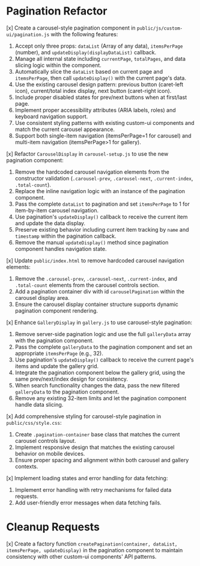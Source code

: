 # Pagination Refactor
[x] Create a carousel-style pagination component in `public/js/custom-ui/pagination.js` with the following features:
1. Accept only three props: `dataList` (Array of any data), `itemsPerPage` (number), and `updateDisplay(displayDataList)` callback.
2. Manage all internal state including `currentPage`, `totalPages`, and data slicing logic within the component.
3. Automatically slice the `dataList` based on current page and `itemsPerPage`, then call `updateDisplay()` with the current page's data.
4. Use the existing carousel design pattern: previous button (caret-left icon), current/total index display, next button (caret-right icon).
5. Include proper disabled states for prev/next buttons when at first/last page.
6. Implement proper accessibility attributes (ARIA labels, roles) and keyboard navigation support.
7. Use consistent styling patterns with existing custom-ui components and match the current carousel appearance.
8. Support both single-item navigation (itemsPerPage=1 for carousel) and multi-item navigation (itemsPerPage>1 for gallery).

[x] Refactor `CarouselDisplay` in `carousel-setup.js` to use the new pagination component:
1. Remove the hardcoded carousel navigation elements from the constructor validation (`.carousel-prev`, `.carousel-next`, `.current-index`, `.total-count`).
2. Replace the inline navigation logic with an instance of the pagination component.
3. Pass the complete `dataList` to pagination and set `itemsPerPage` to 1 for item-by-item carousel navigation.
4. Use pagination's `updateDisplay()` callback to receive the current item and update the data display.
5. Preserve existing behavior including current item tracking by `name` and `timestamp` within the pagination callback.
6. Remove the manual `updateDisplay()` method since pagination component handles navigation state.

[x] Update `public/index.html` to remove hardcoded carousel navigation elements:
1. Remove the `.carousel-prev`, `.carousel-next`, `.current-index`, and `.total-count` elements from the carousel controls section.
2. Add a pagination container div with id `carouselPagination` within the carousel display area.
3. Ensure the carousel display container structure supports dynamic pagination component rendering.

[x] Enhance `GalleryDisplay` in `gallery.js` to use carousel-style pagination:
1. Remove server-side pagination logic and use the full `galleryData` array with the pagination component.
2. Pass the complete `galleryData` to the pagination component and set an appropriate `itemsPerPage` (e.g., 32).
3. Use pagination's `updateDisplay()` callback to receive the current page's items and update the gallery grid.
4. Integrate the pagination component below the gallery grid, using the same prev/next/index design for consistency.
5. When search functionality changes the data, pass the new filtered `galleryData` to the pagination component.
6. Remove any existing 32-item limits and let the pagination component handle data slicing.

[x] Add comprehensive styling for carousel-style pagination in `public/css/style.css`:
1. Create `.pagination-container` base class that matches the current carousel controls layout.
2. Implement responsive design that matches the existing carousel behavior on mobile devices.
3. Ensure proper spacing and alignment within both carousel and gallery contexts.

[x] Implement loading states and error handling for data fetching:
1. Implement error handling with retry mechanisms for failed data requests.
2. Add user-friendly error messages when data fetching fails.

# Cleanup Requests
[x] Create a factory function `createPagination(container, dataList, itemsPerPage, updateDisplay)` in the pagination component to maintain consistency with other custom-ui components' API patterns.